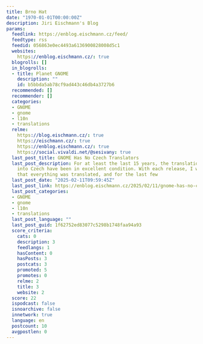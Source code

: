 ```yaml
---
title: Brno Hat
date: "1970-01-01T00:00:00Z"
description: Jiri Eischmann's Blog
params:
  feedlink: https://enblog.eischmann.cz/feed/
  feedtype: rss
  feedid: 056863e0ec4493a6136900828008d5c1
  websites:
    https://enblog.eischmann.cz/: true
  blogrolls: []
  in_blogrolls:
  - title: Planet GNOME
    description: ""
    id: b5bbda5ab78cf9ad443c46db4a3727b6
  recommended: []
  recommender: []
  categories:
  - GNOME
  - gnome
  - l10n
  - translations
  relme:
    https://blog.eischmann.cz/: true
    https://eischmann.cz/: true
    https://enblog.eischmann.cz/: true
    https://social.vivaldi.net/@sesivany: true
  last_post_title: GNOME Has No Czech Translators
  last_post_description: For at least the last 15 years, the translations of GNOME
    into Czech have been in excellent condition. With each release, I would only report
    that everything was translated, and for the last few
  last_post_date: "2025-02-11T09:59:45Z"
  last_post_link: https://enblog.eischmann.cz/2025/02/11/gnome-has-no-czech-translators/
  last_post_categories:
  - GNOME
  - gnome
  - l10n
  - translations
  last_post_language: ""
  last_post_guid: 1f62752ed83077c5298b1748faa94a93
  score_criteria:
    cats: 0
    description: 3
    feedlangs: 1
    hasContent: 0
    hasPosts: 3
    postcats: 3
    promoted: 5
    promotes: 0
    relme: 2
    title: 3
    website: 2
  score: 22
  ispodcast: false
  isnoarchive: false
  innetwork: true
  language: en
  postcount: 10
  avgpostlen: 0
---
```

